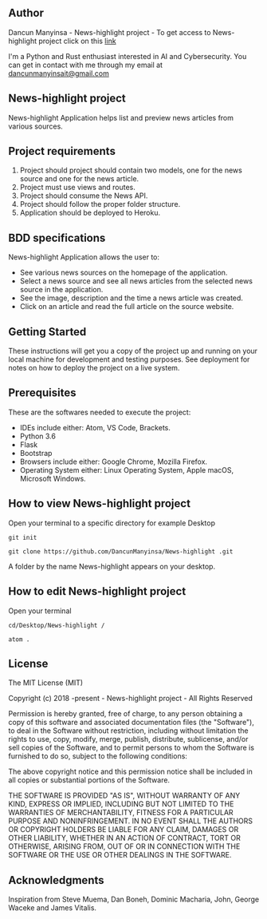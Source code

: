 ## Author
Dancun Manyinsa - News-highlight project - To get access to News-highlight project click on this [link]( https://n-h.herokuapp.com/)

I'm a Python and Rust enthusiast interested in AI and Cybersecurity. You can get in contact with me through my email at dancunmanyinsait@gmail.com

## News-highlight project
News-highlight Application helps list and preview news articles from various sources. 
 
## Project requirements
1. Project should project should contain two models, one for the news source and one for the news article.
2. Project must use views and routes.
3. Project should consume the News API.
4. Project should follow the proper folder structure.
5. Application should be deployed to Heroku.

## BDD specifications

News-highlight Application allows the user to:
* See various news sources on the homepage of the application.
* Select a news source and see all news articles from the selected news source in the application.
* See the image, description and the time a news article was created.
* Click on an article and read the full article on the source website.

## Getting Started

These instructions will get you a copy of the project up and running on your local machine for development and testing purposes. See deployment for notes on how to deploy the project on a live system.

## Prerequisites

These are the softwares needed to execute the project: 

* IDEs include either: Atom, VS Code, Brackets.
* Python 3.6
* Flask
* Bootstrap
* Browsers include either: Google Chrome, Mozilla Firefox.
* Operating System either: Linux Operating System, Apple macOS, Microsoft Windows.

## How to view News-highlight project

Open your terminal to a specific directory for example Desktop

```git init```

```git clone https://github.com/DancunManyinsa/News-highlight .git```

A folder by the name News-highlight  appears on your desktop.

## How to edit News-highlight  project

Open your terminal

```cd/Desktop/News-highlight /```

```atom .```

## License

The MIT License (MIT)

Copyright (c) 2018 -present - News-highlight project - All Rights Reserved

Permission is hereby granted, free of charge, to any person obtaining a copy
of this software and associated documentation files (the "Software"), to deal
in the Software without restriction, including without limitation the rights
to use, copy, modify, merge, publish, distribute, sublicense, and/or sell
copies of the Software, and to permit persons to whom the Software is
furnished to do so, subject to the following conditions:

The above copyright notice and this permission notice shall be included in
all copies or substantial portions of the Software.

THE SOFTWARE IS PROVIDED "AS IS", WITHOUT WARRANTY OF ANY KIND, EXPRESS OR
IMPLIED, INCLUDING BUT NOT LIMITED TO THE WARRANTIES OF MERCHANTABILITY,
FITNESS FOR A PARTICULAR PURPOSE AND NONINFRINGEMENT. IN NO EVENT SHALL THE
AUTHORS OR COPYRIGHT HOLDERS BE LIABLE FOR ANY CLAIM, DAMAGES OR OTHER
LIABILITY, WHETHER IN AN ACTION OF CONTRACT, TORT OR OTHERWISE, ARISING FROM,
OUT OF OR IN CONNECTION WITH THE SOFTWARE OR THE USE OR OTHER DEALINGS IN
THE SOFTWARE.

## Acknowledgments

Inspiration from Steve Muema, Dan Boneh, Dominic Macharia, John, George Waceke and James Vitalis.

